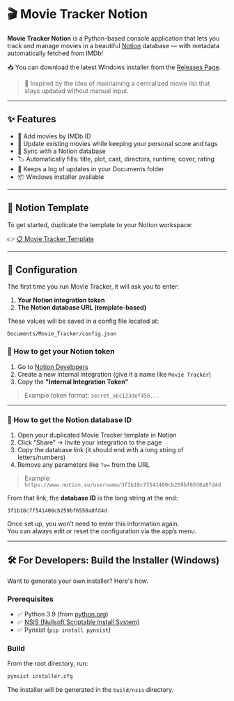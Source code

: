# 🎬 Movie Tracker Notion

**Movie Tracker Notion** is a Python-based console application that lets you track and manage movies in a beautiful [Notion](https://www.notion.so/) database — with metadata automatically fetched from IMDb!

📥 You can download the latest Windows installer from the [Releases Page](https://github.com/Lemnon95/movie_tracker_notion/releases).

> 🧠 Inspired by the idea of maintaining a centralized movie list that stays updated without manual input.

---

## ✨ Features

- 🎥 Add movies by IMDb ID
- 🔁 Update existing movies while keeping your personal score and tags
- 🧠 Sync with a Notion database
- 🏷 Automatically fills: title, plot, cast, directors, runtime, cover, rating
- 💾 Keeps a log of updates in your Documents folder
- 📦 Windows installer available

---

## 📐 Notion Template

To get started, duplicate the template to your Notion workspace:

👉 [📋 Movie Tracker Template](https://simone-mille.notion.site/Movie-Tracker-Template-881d7724f3244634834dc3c0f97f4213)

---

## 🔧 Configuration

The first time you run Movie Tracker, it will ask you to enter:

1. **Your Notion integration token**
2. **The Notion database URL (template-based)**

These values will be saved in a config file located at:

`Documents/Movie_Tracker/config.json`

### 🧩 How to get your Notion token

1. Go to [Notion Developers](https://www.notion.so/my-integrations)
2. Create a new internal integration (give it a name like `Movie Tracker`)
3. Copy the **"Internal Integration Token"**

> Example token format: `secret_abc123def456...`

---

### 📁 How to get the Notion database ID

1. Open your duplicated Movie Tracker template in Notion
2. Click “Share” → Invite your integration to the page
3. Copy the database link (it should end with a long string of letters/numbers)
4. Remove any parameters like `?v=` from the URL

> Example:  
> `https://www.notion.so/username/3f1b10c7f541400cb259bf6550a8fd4d`

From that link, the **database ID** is the long string at the end:

`3f1b10c7f541400cb259bf6550a8fd4d`

Once set up, you won’t need to enter this information again.  
You can always edit or reset the configuration via the app’s menu.

---

## 🛠 For Developers: Build the Installer (Windows)

Want to generate your own installer? Here's how.

### Prerequisites

- ✅ Python 3.9 (from [python.org](https://www.python.org/downloads/))
- ✅ [NSIS (Nullsoft Scriptable Install System)](https://nsis.sourceforge.io/Download)
- ✅ Pynsist (`pip install pynsist`)

### Build

From the root directory, run:

```bash
pynsist installer.cfg
```
The installer will be generated in the `build/nsis` directory.